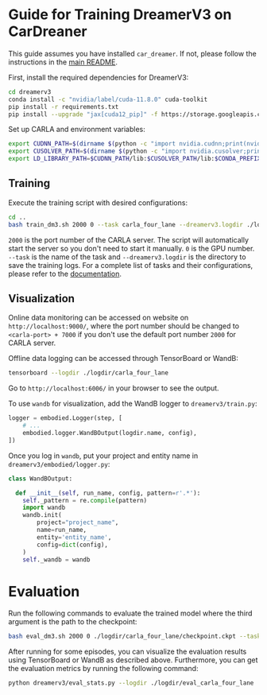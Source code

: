 # Guide for Training DreamerV3 on CarDreaner

This guide assumes you have installed `car_dreamer`. If not, please follow the instructions in the [main README](../README.md).

First, install the required dependencies for DreamerV3:

```bash
cd dreamerv3
conda install -c "nvidia/label/cuda-11.8.0" cuda-toolkit
pip install -r requirements.txt
pip install --upgrade "jax[cuda12_pip]" -f https://storage.googleapis.com/jax-releases/jax_cuda_releases.html
```

Set up CARLA and environment variables:

```bash
export CUDNN_PATH=$(dirname $(python -c "import nvidia.cudnn;print(nvidia.cudnn.__file__)"))
export CUSOLVER_PATH=$(dirname $(python -c "import nvidia.cusolver;print(nvidia.cusolver.__file__)"))
export LD_LIBRARY_PATH=$CUDNN_PATH/lib:$CUSOLVER_PATH/lib:$CONDA_PREFIX/lib:$LD_LIBRARY_PATH
```

## Training

Execute the training script with desired configurations:

```bash
cd ..
bash train_dm3.sh 2000 0 --task carla_four_lane --dreamerv3.logdir ./logdir/carla_four_lane
```

`2000` is the port number of the CARLA server. The script will automatically start the server so you don't need to start it manually.
`0` is the GPU number.
`--task` is the name of the task and `--dreamerv3.logdir` is the directory to save the training logs. For a complete list of tasks and their configurations, please refer to the [documentation](https://car-dreamer.readthedocs.io/en/latest/tasks.html).

## Visualization

Online data monitoring can be accessed on website on `http://localhost:9000/`, where the port number should be changed to `<carla-port> + 7000` if you don't use the default port number `2000` for CARLA server.

Offline data logging can be accessed through TensorBoard or WandB:

```bash
tensorboard --logdir ./logdir/carla_four_lane
```

Go to `http://localhost:6006/` in your browser to see the output.

To use `wandb` for visualization, add the WandB logger to `dreamerv3/train.py`:

```python
logger = embodied.Logger(step, [
    # ...
    embodied.logger.WandBOutput(logdir.name, config),
])
```

Once you log in `wandb`, put your project and entity name in `dreamerv3/embodied/logger.py`:

```python
class WandBOutput:

  def __init__(self, run_name, config, pattern=r'.*'):
    self._pattern = re.compile(pattern)
    import wandb
    wandb.init(
        project="project_name",
        name=run_name,
        entity='entity_name',
        config=dict(config),
    )
    self._wandb = wandb
```

# Evaluation

Run the following commands to evaluate the trained model where the third argument is the path to the checkpoint:

```bash
bash eval_dm3.sh 2000 0 ./logdir/carla_four_lane/checkpoint.ckpt --task carla_four_lane --dreamerv3.logdir ./logdir/eval_carla_four_lane
```

After running for some episodes, you can visualize the evaluation results using TensorBoard or WandB as described above. Furthermore, you can get the evaluation metrics by running the following command:

```bash
python dreamerv3/eval_stats.py --logdir ./logdir/eval_carla_four_lane
```
